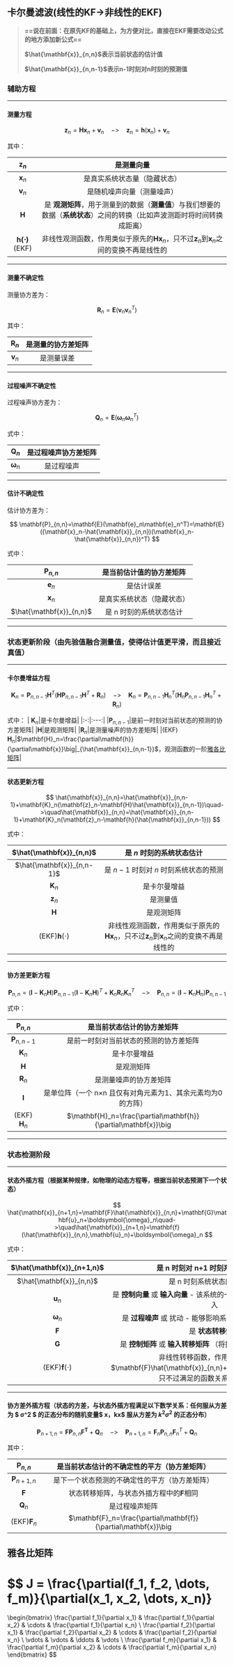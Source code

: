 ## 卡尔曼滤波(线性的KF->非线性的EKF)

> **==说在前面：在原先KF的基础上，为方便对比，直接在EKF需要改动公式的地方添加新公式==**
>
> **$\hat{\mathbf{x}}_{n,n}$表示当前状态的估计值**
>
> **$\hat{\mathbf{x}}_{n,n-1}$表示n-1时刻对n时刻的预测值**

### 辅助方程

---

#### 测量方程

$$
\mathbf{z}_n=\mathbf{H}\mathbf{x}_n+\mathbf{v}_n\quad->\quad\mathbf{z}_n=\mathbf{h}(\mathbf{x}_n)+\mathbf{v}_n
$$



其中：

|    $\mathbf{z}_n$    |                          是测量向量                          |
| :------------------: | :----------------------------------------------------------: |
|    $\mathbf{x}_n$    |                 是真实系统状态量（隐藏状态）                 |
|    $\mathbf{v}_n$    |                  是随机噪声向量（测量噪声）                  |
|     $\mathbf{H}$     | 是 **观测矩阵**，用于测量到的数据（**测量值**）与我们想要的数据（**系统状态**）之间的转换（比如声波测距时将时间转换成距离） |
| $\mathbf{h(⋅)}$(EKF) | 非线性观测函数，作用类似于原先的$\mathbf{H}\mathbf{x}_n$，只不过$\mathbf{z}_n$到$\mathbf{x}_n$之间的变换不再是线性的 |

---

#### 测量不确定性

测量协方差为：


$$
\mathbf{R}_n=\mathbf{E}(\mathbf{v}_n\mathbf{v}_n^T)
$$

其中：

| $\mathbf{R}_n$ | 是测量的协方差矩阵 |
| :------------: | :----------------: |
| $\mathbf{v}_n$ |     是测量误差     |

---

#### 过程噪声不确定性

过程噪声协方差为：


$$
\mathbf{Q}_n=\mathbf{E}(\boldsymbol{\omega}_n\boldsymbol{\omega}_n^T)
$$

式中：

|     $\mathbf{Q}_n$      | 是过程噪声协方差矩阵 |
| :---------------------: | :------------------: |
| $\boldsymbol{\omega}_n$ |      是过程噪声      |

---

#### 估计不确定性

估计协方差为：


$$
\mathbf{P}_{n,n}=\mathbf{E}(\mathbf{e}_n\mathbf{e}_n^T)=\mathbf{E}((\mathbf{x}_n-\hat{\mathbf{x}}_{n,n})(\mathbf{x}_n-\hat{\mathbf{x}}_{n,n})^T)
$$

式中：

|    $\mathbf{P}_{n,n}$    |  是当前估计值的协方差矩阵  |
| :----------------------: | :------------------------: |
|      $\mathbf{e}_n$      |         是估计误差         |
|      $\mathbf{x}_n$      | 是真实系统状态（隐藏状态） |
| $\hat{\mathbf{x}}_{n,n}$ |  是 n 时刻的系统状态估计   |

---

### 状态更新阶段（由先验值融合测量值，使得估计值更平滑，而且接近真值）

---

#### 			卡尔曼增益方程

$$
\mathbf{K}_n=\mathbf{P}_{n,n-1}\mathbf{H}^T(\mathbf{H}\mathbf{P}_{n,n-1}\mathbf{H}^T+\mathbf{R}_n)\quad->\quad\mathbf{K}_n=\mathbf{P}_{n,n-1}\mathbf{H}_n^T(\mathbf{H}_n\mathbf{P}_{n,n-1}\mathbf{H}_n^T+\mathbf{R}_n)
$$

式中：
| $\mathbf{K}_n$|是卡尔曼增益|
|:-:|:---:|
|$\mathbf{P}_{n,n-1}$|是前一时刻对当前状态的预测的协方差矩阵|
|$\mathbf{H}$|是观测矩阵|
|$\mathbf{R}_n$|是测量噪声的协方差矩阵|
|(EKF)  $\mathbf{H}_n$|$\mathbf{H}_n=\frac{\partial\mathbf{h}}{\partial\mathbf{x}}\big|_{\hat{\mathbf{x}}_{n,n-1}}$，观测函数的一阶[雅各比矩阵](##雅各比矩阵)|

---

#### 			状态更新方程

$$
\hat{\mathbf{x}}_{n,n}=\hat{\mathbf{x}}_{n,n-1}+\mathbf{K}_n(\mathbf{z}_n-\mathbf{H}\hat{\mathbf{x}}_{n,n-1})\quad->\quad\hat{\mathbf{x}}_{n,n}=\hat{\mathbf{x}}_{n,n-1}+\mathbf{K}_n(\mathbf{z}_n-\mathbf{h}(\hat{\mathbf{x}}_{n,n-1}))
$$

式中：

|  $\hat{\mathbf{x}}_{n,n}$  | 是 $n$ 时刻的系统状态估计              |
| :------------------------: | :---:|
| $\hat{\mathbf{x}}_{n,n-1}$ | 是 $n−1$ 时刻对 $n$ 时刻系统状态的预测 |
|       $\mathbf{K}_n$       | 是卡尔曼增益                           |
|       $\mathbf{z}_n$       | 是测量值                               |
|        $\mathbf{H}$        | 是观测矩阵                             |
| (EKF)$\mathbf{h}(⋅)$ | 非线性观测函数，作用类似于原先的$\mathbf{H}\mathbf{x}_n$，只不过$\mathbf{z}_n$到$\mathbf{x}_n$之间的变换不再是线性的 |

---

#### 				协方差更新方程

$$
\mathbf{P}_{n,n}=(\mathbf{I}-\mathbf{K}_n\mathbf{H})\mathbf{P}_{n,n-1}(\mathbf{I}-\mathbf{K}_n\mathbf{H})^T+\mathbf{K}_n\mathbf{R}_n\mathbf{K}_n^T\quad->\quad\mathbf{P}_{n,n}=(\mathbf{I}-\mathbf{K}_n\mathbf{H}_n)\mathbf{P}_{n,n-1}
$$

式中：

|  $\mathbf{P}_{n,n}$   |                  是当前状态估计的协方差矩阵                  |
| :-------------------: | :----------------------------------------------------------: |
| $\mathbf{P}_{n,n-1}$  |            是前一时刻对当前状态的预测的协方差矩阵            |
|    $\mathbf{K}_n$     |                         是卡尔曼增益                         |
|     $\mathbf{H}$      |                          是观测矩阵                          |
|    $\mathbf{R}_n$     |                    是测量噪声的协方差矩阵                    |
|     $\mathbf{I}$      | 是单位阵（一个 n×n 且仅有对角元素为1、其余元素均为0的方阵）  |
| (EKF)  $\mathbf{H}_n$ | $\mathbf{H}_n=\frac{\partial\mathbf{h}}{\partial\mathbf{x}}\big|_{\hat{\mathbf{x}}_{n,n-1}}$，观测函数的一阶[雅各比矩阵](##雅各比矩阵) |

---

### 		状态检测阶段

---

#### 				状态外插方程（根据某种规律，如物理的动态方程等，根据当前状态预测下一个状态）

$$
\hat{\mathbf{x}}_{n+1,n}=\mathbf{F}\hat{\mathbf{x}}_{n,n}+\mathbf{G}\mathbf{u}_n+\boldsymbol{\omega}_n\quad->\quad\hat{\mathbf{x}}_{n+1,n}=\mathbf{f}(\hat{\mathbf{x}}_{n,n},\mathbf{u}_n)+\boldsymbol{\omega}_n
$$

式中：

| $\hat{\mathbf{x}}_{n+1,n}$ |              是 n 时刻对 n+1 时刻系统状态的预测              |
| :------------------------: | :----------------------------------------------------------: |
|  $\hat{\mathbf{x}}_{n,n}$  |                 是 n 时刻系统状态向量的估计                  |
|       $\mathbf{u}_n$       | 是 **控制向量** 或 **输入向量** - 该系统的一个 可测量的（确定性的）输入 |
|  $\boldsymbol{\omega}_n$   | 是 **过程噪声** 或 扰动 - 能够影响系统状态的 不可测量的 输入 |
|        $\mathbf{F}$        |                     是 **状态转移矩阵**                      |
|        $\mathbf{G}$        | 是 **控制矩阵** 或 **输入转移矩阵** （将控制量映射到状态变量上） |
|    (EKF)$\mathbf{f}(⋅)$    | 非线性转移函数，作用类似于原先的$\mathbf{F}\hat{\mathbf{x}}_{n,n}+\mathbf{G}\mathbf{u}_n$，只不过满足的函数关系不再是线性的 |

---

#### 				协方差外插方程（状态的方差，与状态外插方程满足以下数学关系：任何服从方差为 $ σ^2 $ 的正态分布的随机变量$ x$，$kx$ 服从方差为 $k^2σ^2$ 的正态分布）

$$
\mathbf{P}_{n+1,n}=\mathbf{F}\mathbf{P}_{n,n}\mathbf{F^T}+\mathbf{Q}_n\quad->\quad\mathbf{P}_{n+1,n}=\mathbf{F}_n\mathbf{P}_{n,n}\mathbf{F}_n^T+\mathbf{Q}_n
$$

其中：

|  $\mathbf{P}_{n,n}$  | 是当前状态估计的不确定性的平方（协方差矩阵）     |
| :------------------: |:---: |
| $\mathbf{P}_{n+1,n}$ | 是下一个状态预测的不确定性的平方（协方差矩阵）   |
|     $\mathbf{F}$     | 状态转移矩阵，与状态外插方程中的$\mathbf{F}$相同 |
|     $\mathbf{Q}_n$     | 是过程噪声矩阵                                   |
| (EKF)$\mathbf{F}_n$ | $\mathbf{F}_n=\frac{\partial\mathbf{f}}{\partial\mathbf{x}}\big|_{\hat{\mathbf{x}}_{n,n},\mathbf{u}_n}$，转移函数的一阶[雅各比矩阵](##雅各比矩阵) |

## 雅各比矩阵


$$
J = 
\frac{\partial(f_1, f_2, \dots, f_m)}{\partial(x_1, x_2, \dots, x_n)}
=
\begin{bmatrix}
\frac{\partial f_1}{\partial x_1} & \frac{\partial f_1}{\partial x_2} & \cdots & \frac{\partial f_1}{\partial x_n} \\
\frac{\partial f_2}{\partial x_1} & \frac{\partial f_2}{\partial x_2} & \cdots & \frac{\partial f_2}{\partial x_n} \\
\vdots & \vdots & \ddots & \vdots \\
\frac{\partial f_m}{\partial x_1} & \frac{\partial f_m}{\partial x_2} & \cdots & \frac{\partial f_m}{\partial x_n}
\end{bmatrix}
$$


